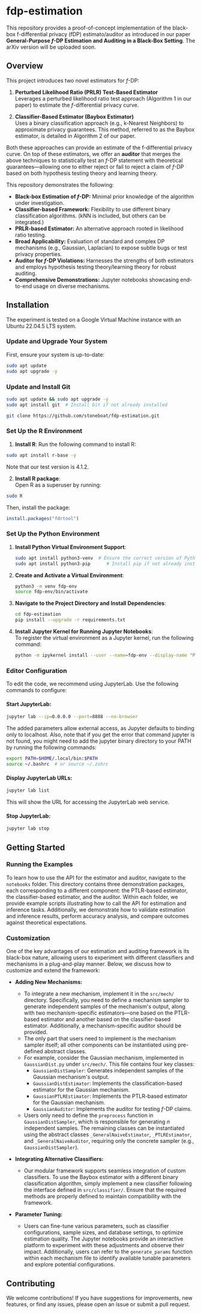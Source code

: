 # fdp-estimation

This repository provides a proof-of-concept implementation of the black-box f-differential privacy (fDP) estimato/auditor as introduced in our paper **General-Purpose $f$-DP Estimation and Auditing in a Black-Box Setting**. The arXiv version will be uploaded soon.

## Overview

This project introduces two novel estimators for $f$-DP:

1. **Perturbed Likelihood Ratio (PRLR) Test-Based Estimator**  
   Leverages a perturbed likelihood ratio test approach (Algorithm 1 in our paper) to estimate the $f$-differential privacy curve.

2. **Classifier-Based Estimator (Baybox Estimator)**  
   Uses a binary classification approach (e.g., k-Nearest Neighbors) to approximate privacy guarantees. This method, referred to as the Baybox estimator, is detailed in Algorithm 2 of our paper.

Both these approaches can provide an estimate of the f-differential privacy curve. On top of these estimators, we offer an **auditor** that merges the above techniques to statistically test an $f$-DP statement with theoretical guarantees—allowing one to either reject or fail to reject a claim of $f$-DP based on both hypothesis testing theory and learning theory.

This repository demonstrates the following:

- **Black-box Estimation of $f$-DP:** Minimal prior knowledge of the algorithm under investigation.
- **Classifier-based Framework:** Flexibility to use different binary classification algorithms. (kNN is included, but others can be integrated.)
- **PRLR-based Estimator:** An alternative approach rooted in likelihood ratio testing.
- **Broad Applicability:** Evaluation of standard and complex DP mechanisms (e.g., Gaussian, Laplacian) to expose subtle bugs or test privacy properties.
- **Auditor for $f$-DP Violations:** Harnesses the strengths of both estimators and employs hypothesis testing theory/learning theory for robust auditing.
- **Comprehensive Demonstrations:** Jupyter notebooks showcasing end-to-end usage on diverse mechanisms.

## Installation

The experiment is tested on a Google Virtual Machine instance with an Ubuntu 22.04.5 LTS system.

### Update and Upgrade Your System
First, ensure your system is up-to-date:

```bash
sudo apt update
sudo apt upgrade -y
```

### Update and Install Git
```bash
sudo apt update && sudo apt upgrade -y
sudo apt install git  # Install Git if not already installed

git clone https://github.com/stoneboat/fdp-estimation.git
```

### Set Up the R Environment
1. **Install R**:
Run the following command to install R:
```bash
sudo apt install r-base -y
```
Note that our test version is 4.1.2.


2. **Install R package**:  
Open R as a superuser by running:
```bash
sudo R
```

Then, install the package:
```R
install.packages("fdrtool")
```


### Set Up the Python Environment
1. **Install Python Virtual Environment Support**:
   ```bash
   sudo apt install python3-venv  # Ensure the correct version of Python
   sudo apt install python3-pip      # Install pip if not already installed
   ```
   
2. **Create and Activate a Virtual Environment**:
   ```bash
   python3 -m venv fdp-env
   source fdp-env/bin/activate
   ```

3. **Navigate to the Project Directory and Install Dependencies**:
   ```bash
   cd fdp-estimation
   pip install --upgrade -r requirements.txt
   ```
   
4. **Install Jupyter Kernel for Running Jupyter Notebooks**:  
   To register the virtual environment as a Jupyter kernel, run the following command:
    ```bash
   python -m ipykernel install --user --name=fdp-env --display-name "Python (fdp-env)"
   ```
   

### Editor Configuration
To edit the code, we recommend using JupyterLab. Use the following commands to configure:

#### Start JupyterLab:
```bash
jupyter lab --ip=0.0.0.0 --port=8888 --no-browser
```
The added parameters allow external access, as Jupyter defaults to binding only to localhost. Also, note that if you get the error that command jupyter is not found, you might need to add the jupyter binary directory to your PATH by running the following commands:
```bash
export PATH=$HOME/.local/bin:$PATH
source ~/.bashrc  # or source ~/.zshrc
```

#### Display JupyterLab URLs:
```bash
jupyter lab list
```
This will show the URL for accessing the JupyterLab web service.


#### Stop JupyterLab:
```bash
jupyter lab stop
```


## Getting Started

### Running the Examples

To learn how to use the API for the estimator and auditor, navigate to the `notebooks` folder. This directory contains three demonstration packages, each corresponding to a different component: the PTLR-based estimator, the classifier-based estimator, and the auditor. Within each folder, we provide example scripts illustrating how to call the API for estimation and inference tasks. Additionally, we demonstrate how to validate estimation and inference results, perform accuracy analysis, and compare outcomes against theoretical expectations.

### Customization

One of the key advantages of our estimation and auditing framework is its black-box nature, allowing users to experiment with different classifiers and mechanisms in a plug-and-play manner. Below, we discuss how to customize and extend the framework:

- **Adding New Mechanisms:**
  - To integrate a new mechanism, implement it in the `src/mech/` directory. Specifically, you need to define a mechanism sampler to generate independent samples of the mechanism's output, along with two mechanism-specific estimators—one based on the PTLR-based estimator and another based on the classifier-based estimator. Additionally, a mechanism-specific auditor should be provided.
  - The only part that users need to implement is the mechanism sampler itself; all other components can be instantiated using pre-defined abstract classes. 
  - For example, consider the Gaussian mechanism, implemented in `GaussianDist.py` under `src/mech/`. This file contains four key classes:
    - `GaussianDistSampler`: Generates independent samples of the Gaussian mechanism's output.
    - `GaussianDistEstimator`: Implements the classification-based estimator for the Gaussian mechanism.
    - `GaussianPTLREstimator`: Implements the PTLR-based estimator for the Gaussian mechanism.
    - `GaussianAuditor`: Implements the auditor for testing $f$-DP claims.
  - Users only need to define the `preprocess` function in `GaussianDistSampler`, which is responsible for generating $n$ independent samples. The remaining classes can be instantiated using the abstract classes `_GeneralNaiveEstimator`, `_PTLREstimator`, and `_GeneralNaiveAuditor`, requiring only the concrete sampler (e.g., `GaussianDistSampler`).

- **Integrating Alternative Classifiers:**
  - Our modular framework supports seamless integration of custom classifiers. To use the Baybox estimator with a different binary classification algorithm, simply implement a new classifier following the interface defined in `src/classifier/`. Ensure that the required methods are properly defined to maintain compatibility with the framework.

- **Parameter Tuning:**
  - Users can fine-tune various parameters, such as classifier configurations, sample sizes, and database settings, to optimize estimation quality. The Jupyter notebooks provide an interactive platform to experiment with these adjustments and observe their impact. Additionally, users can refer to the `generate_params` function within each mechanism file to identify available tunable parameters and explore potential configurations.

## Contributing

We welcome contributions! If you have suggestions for improvements, new features, or find any issues, please open an issue or submit a pull request.
